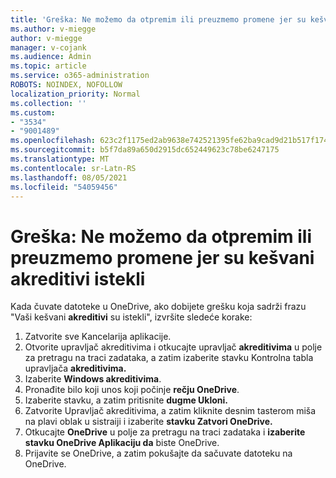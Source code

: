 ```yaml
---
title: 'Greška: Ne možemo da otpremim ili preuzmemo promene jer su kešvani akreditivi istekli'
ms.author: v-miegge
author: v-miegge
manager: v-cojank
ms.audience: Admin
ms.topic: article
ms.service: o365-administration
ROBOTS: NOINDEX, NOFOLLOW
localization_priority: Normal
ms.collection: ''
ms.custom:
- "3534"
- "9001489"
ms.openlocfilehash: 623c2f1175ed2ab9638e742521395fe62ba9cad9d21b517f17426fb5c96a2d73
ms.sourcegitcommit: b5f7da89a650d2915dc652449623c78be6247175
ms.translationtype: MT
ms.contentlocale: sr-Latn-RS
ms.lasthandoff: 08/05/2021
ms.locfileid: "54059456"
---
```

# <a name="error-we-cant-upload-or-download-your-changes-because-your-cached-credentials-have-expired"></a>Greška: Ne možemo da otpremim ili preuzmemo promene jer su kešvani akreditivi istekli

Kada čuvate datoteke u OneDrive, ako dobijete grešku koja sadrži frazu "Vaši kešvani **akreditivi** su istekli", izvršite sledeće korake:

1. Zatvorite sve Kancelarija aplikacije.
1. Otvorite upravljač akreditivima i otkucajte upravljač **akreditivima** u polje za pretragu na traci zadataka, a zatim izaberite stavku Kontrolna tabla upravljača **akreditivima.**
1. Izaberite **Windows akreditivima**.
1. Pronađite bilo koji unos koji počinje **rečju OneDrive**.
1. Izaberite stavku, a zatim pritisnite **dugme Ukloni.**
1. Zatvorite Upravljač akreditivima, a zatim kliknite desnim tasterom miša na plavi oblak u sistraiji i izaberite **stavku Zatvori OneDrive.**
1. Otkucajte **OneDrive** u polje za pretragu na traci zadataka i **izaberite stavku OneDrive Aplikaciju da** biste OneDrive.
1. Prijavite se OneDrive, a zatim pokušajte da sačuvate datoteku na OneDrive.
